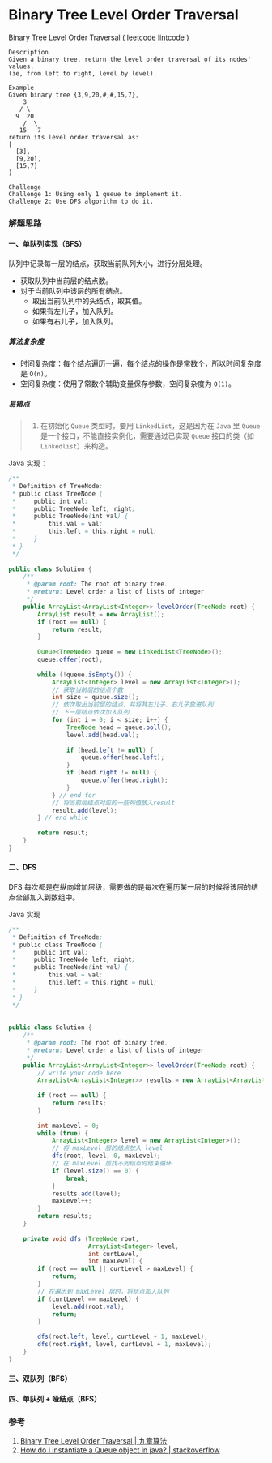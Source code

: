 # Binary Tree Level Order Traversal

 Binary Tree Level Order Traversal ( [leetcode]() [lintcode](http://www.lintcode.com/en/problem/binary-tree-level-order-traversal/) )

```
Description
Given a binary tree, return the level order traversal of its nodes' values. 
(ie, from left to right, level by level).

Example
Given binary tree {3,9,20,#,#,15,7},
    3
   / \
  9  20
    /  \
   15   7
return its level order traversal as:
[
  [3],
  [9,20],
  [15,7]
]

Challenge 
Challenge 1: Using only 1 queue to implement it.
Challenge 2: Use DFS algorithm to do it.
```



### 解题思路

#### 一、单队列实现（BFS）

 队列中记录每一层的结点，获取当前队列大小，进行分层处理。

- 获取队列中当前层的结点数。
- 对于当前队列中该层的所有结点。
  - 取出当前队列中的头结点，取其值。
  - 如果有左儿子，加入队列。
  - 如果有右儿子，加入队列。

##### 算法复杂度

- 时间复杂度：每个结点遍历一遍，每个结点的操作是常数个，所以时间复杂度是 `O(n)`。
- 空间复杂度：使用了常数个辅助变量保存参数，空间复杂度为 `O(1)`。

##### 易错点

> 1. 在初始化 `Queue` 类型时，要用 `LinkedList`，这是因为在 `Java` 里 `Queue` 是一个接口，不能直接实例化，需要通过已实现 `Queue` 接口的类（如 `Linkedlist`）来构造。

Java 实现：

```java
/**
 * Definition of TreeNode:
 * public class TreeNode {
 *     public int val;
 *     public TreeNode left, right;
 *     public TreeNode(int val) {
 *         this.val = val;
 *         this.left = this.right = null;
 *     }
 * }
 */
   
public class Solution {
    /**
     * @param root: The root of binary tree.
     * @return: Level order a list of lists of integer
     */
    public ArrayList<ArrayList<Integer>> levelOrder(TreeNode root) {
        ArrayList result = new ArrayList();
        if (root == null) {
            return result;
        }
        
        Queue<TreeNode> queue = new LinkedList<TreeNode>();
        queue.offer(root);
        
        while (!queue.isEmpty()) {
            ArrayList<Integer> level = new ArrayList<Integer>();
            // 获取当前层的结点个数
            int size = queue.size();
            // 依次取出当前层的结点，并将其左儿子、右儿子放进队列
            // 下一层结点依次加入队列 
            for (int i = 0; i < size; i++) {
                TreeNode head = queue.poll();
                level.add(head.val);
                
                if (head.left != null) {
                    queue.offer(head.left);
                }
                if (head.right != null) {
                    queue.offer(head.right);
                }
            } // end for 
            // 将当前层结点对应的一些列值放入result
            result.add(level);
        } // end while
        
        return result;
    }
}
```

#### 二、DFS

DFS 每次都是在纵向增加层级，需要做的是每次在遍历某一层的时候将该层的结点全部加入到数组中。

Java 实现

```java
/**
 * Definition of TreeNode:
 * public class TreeNode {
 *     public int val;
 *     public TreeNode left, right;
 *     public TreeNode(int val) {
 *         this.val = val;
 *         this.left = this.right = null;
 *     }
 * }
 */
 
   
public class Solution {
    /**
     * @param root: The root of binary tree.
     * @return: Level order a list of lists of integer
     */
    public ArrayList<ArrayList<Integer>> levelOrder(TreeNode root) {
        // write your code here
        ArrayList<ArrayList<Integer>> results = new ArrayList<ArrayList<Integer>>();
        
        if (root == null) {
            return results;
        }
        
        int maxLevel = 0;
        while (true) {
            ArrayList<Integer> level = new ArrayList<Integer>();
            // 将 maxLevel 层的结点放入 level
            dfs(root, level, 0, maxLevel);
            // 在 maxLevel 层找不到结点时结束循环
            if (level.size() == 0) {
                break;
            }
            results.add(level);
            maxLevel++;
        }
        return results;
    }
    
    private void dfs (TreeNode root,
                      ArrayList<Integer> level,
                      int curtLevel,
                      int maxLevel) {
        if (root == null || curtLevel > maxLevel) {
            return;
        }
        // 在遍历到 maxLevel 层时，将结点加入队列
        if (curtLevel == maxLevel) {
            level.add(root.val);
            return;
        }
        
        dfs(root.left, level, curtLevel + 1, maxLevel);
        dfs(root.right, level, curtLevel + 1, maxLevel);
    }
}
```

#### 三、双队列（BFS）

#### 四、单队列 + 哑结点（BFS）



### 参考

1. [Binary Tree Level Order Traversal | 九章算法](http://www.jiuzhang.com/solutions/binary-tree-level-order-traversal/)
2. [How do I instantiate a Queue object in java? | stackoverflow](http://stackoverflow.com/questions/4626812/how-do-i-instantiate-a-queue-object-in-java)